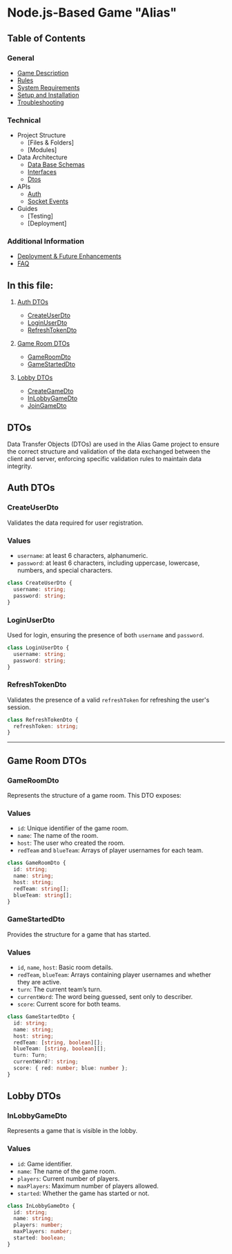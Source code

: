 # Node.js-Based Game "Alias"

## Table of Contents

### General

- [Game Description](../../README.md#game-description)
- [Rules](../../README.md#rules)
- [System Requirements](../../README.md#system-requirements)
- [Setup and Installation](../../README.md#system-requirements#setup-and-installation)
- [Troubleshooting](../../README.md#system-requirements#troubleshooting)

### Technical

- Project Structure
    - [Files & Folders]
    - [Modules]
- Data Architecture
    - [Data Base Schemas](./database-schemas.md#structure)
    - [Interfaces](./interfaces.md#game-interfaces-documentation)
    - [Dtos](#dtos)
- APIs
    - [Auth](../APIs/auth.md#authentication)
    - [Socket Events](../APIs/socket-events.md#socket-events-documentation)
- Guides
    - [Testing]
    - [Deployment]

### Additional Information

- [Deployment & Future Enhancements](documentation/deployment.md)
- [FAQ](documentation/faq.md)

## In this file:

1.  [Auth DTOs](#auth-dtos)
    - [CreateUserDto](#createuserdto)
    - [LoginUserDto](#loginuserdto)
    - [RefreshTokenDto](#refreshtokendto)
2. [Game Room DTOs](#game-room-dtos)
   - [GameRoomDto](#gameroomdto)
   - [GameStartedDto](#gamestarteddto)

3. [Lobby DTOs](#lobby-dtos)
   - [CreateGameDto](#creategamedto)
   - [InLobbyGameDto](#inlobbygamedto)
   - [JoinGameDto](#joingamedto)

## DTOs

Data Transfer Objects (DTOs) are used in the Alias Game project to ensure the correct structure and validation of the data exchanged between the client and server, enforcing specific validation rules to maintain data integrity.



## Auth DTOs

### CreateUserDto

Validates the data required for user registration.

### Values

- `username`: at least 6 characters, alphanumeric.
- `password`: at least 6 characters, including uppercase, lowercase, numbers, and special characters.

```typescript
class CreateUserDto {
  username: string;
  password: string;
}
```

### LoginUserDto

Used for login, ensuring the presence of both `username` and `password`.

```typescript
class LoginUserDto {
  username: string;
  password: string;
}
```

### RefreshTokenDto

Validates the presence of a valid `refreshToken` for refreshing the user's session.

```typescript
class RefreshTokenDto {
  refreshToken: string;
}
```

---

## Game Room DTOs

### GameRoomDto

Represents the structure of a game room. This DTO exposes:

### Values

- `id`: Unique identifier of the game room.
- `name`: The name of the room.
- `host`: The user who created the room.
- `redTeam` and `blueTeam`: Arrays of player usernames for each team.

```typescript
class GameRoomDto {
  id: string;
  name: string;
  host: string;
  redTeam: string[];
  blueTeam: string[];
}
```

### GameStartedDto

Provides the structure for a game that has started.

### Values

- `id`, `name`, `host`: Basic room details.
- `redTeam`, `blueTeam`: Arrays containing player usernames and whether they are active.
- `turn`: The current team’s turn.
- `currentWord`: The word being guessed, sent only to describer.
- `score`: Current score for both teams.

```typescript
class GameStartedDto {
  id: string;
  name: string;
  host: string;
  redTeam: [string, boolean][];
  blueTeam: [string, boolean][];
  turn: Turn;
  currentWord?: string;
  score: { red: number; blue: number };
}
```



## Lobby DTOs

### InLobbyGameDto

Represents a game that is visible in the lobby.

### Values

- `id`: Game identifier.
- `name`: The name of the game room.
- `players`: Current number of players.
- `maxPlayers`: Maximum number of players allowed.
- `started`: Whether the game has started or not.

```typescript
class InLobbyGameDto {
  id: string;
  name: string;
  players: number;
  maxPlayers: number;
  started: boolean;
}
```

